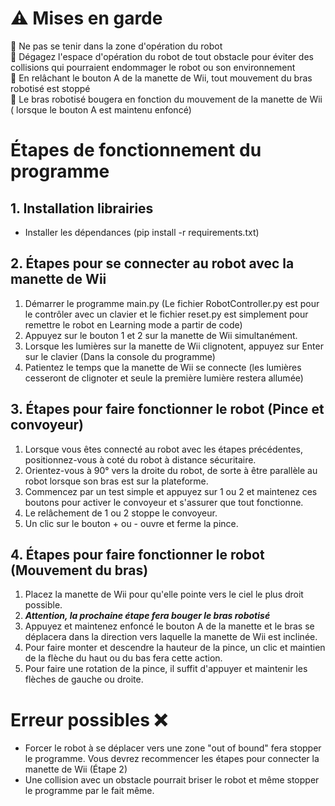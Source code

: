 
# :warning: **Mises en garde**

:no_entry_sign: Ne pas se tenir dans la zone d'opération du robot  
:no_entry_sign: Dégagez l'espace d'opération du robot de tout obstacle pour éviter des collisions qui pourraient endommager le robot ou son environnement   
:no_entry_sign: En relâchant le bouton A de la manette de Wii, tout mouvement du bras robotisé est stoppé     
:no_entry_sign: Le bras robotisé bougera en fonction du mouvement de la manette de Wii ( lorsque le bouton A est maintenu enfoncé)    
# Étapes de fonctionnement du programme
   ## 1. Installation librairies
   - Installer les dépendances (pip install -r requirements.txt)
   
   
   
   ## 2. Étapes pour se connecter au robot avec la manette de Wii
   
   1. Démarrer le programme main.py (Le fichier RobotController.py est pour le contrôler avec un clavier et le fichier reset.py est simplement pour remettre le robot en Learning mode a partir de code)
   2. Appuyez sur le bouton 1 et 2 sur la manette de Wii simultanément.
   3. Lorsque les lumières sur la manette de Wii clignotent, appuyez sur Enter sur le clavier (Dans la console du programme)
   4. Patientez le temps que la manette de Wii se connecte (les lumières cesseront de clignoter et seule la première lumière restera allumée)
   
   
   ## 3. Étapes pour faire fonctionner le robot (Pince et convoyeur)
   1. Lorsque vous êtes connecté au robot avec les étapes précédentes, positionnez-vous à coté du robot à distance sécuritaire.
   2. Orientez-vous à 90° vers la droite du robot, de sorte à être parallèle au robot lorsque son bras est sur la plateforme.
   3. Commencez par un test simple et appuyez sur 1 ou 2 et maintenez ces boutons pour activer le convoyeur et s'assurer que tout fonctionne.
   4. Le relâchement de 1 ou 2 stoppe le convoyeur.
   5. Un clic sur le bouton + ou - ouvre et ferme la pince.
   ## 4. Étapes pour faire fonctionner le robot (Mouvement du bras)
   1. Placez la manette de Wii pour qu'elle pointe vers le ciel le plus droit possible.
   2. ***Attention, la prochaine étape fera bouger le bras robotisé***
   3. Appuyez et maintenez enfoncé le bouton A de la manette et le bras se déplacera dans la direction vers laquelle la manette de Wii est inclinée.
   4. Pour faire monter et descendre la hauteur de la pince, un clic et maintien de la flèche du haut ou du bas fera cette action.
   5. Pour faire une rotation de la pince, il suffit d'appuyer et maintenir les flèches de gauche ou droite.
# Erreur possibles :x:
- Forcer le robot à se déplacer vers une zone "out of bound" fera stopper le programme. Vous devrez recommencer les étapes pour connecter la manette de Wii (Étape 2)
- Une collision avec un obstacle pourrait briser le robot et même stopper le programme par le fait même.

   




    
